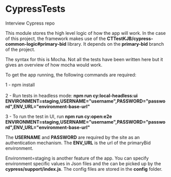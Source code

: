 # CypressTests

Interview Cypress repo

This module stores the high level logic of how the app will work. In the case of this project, the framework makes use of the **CTTestKJB/cypress-common-logic#primary-bid** library. It depends on the **primary-bid** branch of the project.

The syntax for this is Mocha. Not all the tests have been written here but it gives an overview of how mocha would work.</br>

To get the app running, the following commands are required:</br>

1 - npm install</br></br>
2 - Run tests in headless mode: **npm run cy:local-headless:ui ENVIRONMENT=staging,USERNAME="username",PASSWORD="password",ENV_URL="environment-base-url"**</br></p>
3 - To run the test in UI, run **npm run cy:open:e2e ENVIRONMENT=staging,USERNAME="username",PASSWORD="password",ENV_URL="environment-base-url"**</br></p>

The **USERNAME** and **PASSWORD** are required by the site as an authentication mechanism. The **ENV_URL** is the url of the primaryBid environment. </br>

Environment=staging is another feature of the app. You can specify environment specific values in Json files and the can be picked up by the **cypress/support/index.js**. The config files are stored in the **config** folder.
